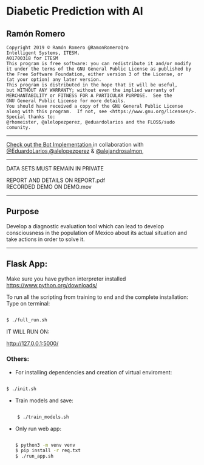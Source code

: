 # Diabetic Prediction with AI
## Ramón Romero

    Copyright 2019 © Ramón Romero @RamonRomeroQro
    Intelligent Systems, ITESM.
    A01700318 for ITESM
    This program is free software: you can redistribute it and/or modify
    it under the terms of the GNU General Public License as published by
    the Free Software Foundation, either version 3 of the License, or
    (at your option) any later version.
    This program is distributed in the hope that it will be useful,
    but WITHOUT ANY WARRANTY; without even the implied warranty of
    MERCHANTABILITY or FITNESS FOR A PARTICULAR PURPOSE.  See the
    GNU General Public License for more details.
    You should have received a copy of the GNU General Public License
    along with this program.  If not, see <https://www.gnu.org/licenses/>.
    Special thanks to: 
    @rhomeister, @alelopezperez, @eduardolarios and the FLOSS/sudo comunity.
    
-------


<a href="https://github.com/EduardoLarios/MicrosoftHackABot"> Check out the Bot Implementation </a> in collaboration with [@EduardoLarios](https://www.github.com/EduardoLarios),[@alelopezperez](https://www.github.com/alelopezperez) & [@alejandrosalmon](https://www.github.com/alejandrosalmon),

-------
DATA SETS MUST REMAIN IN PRIVATE

REPORT AND DETAILS ON REPORT.pdf<br>
RECORDED DEMO ON  DEMO.mov

-----

## Purpose

Develop a diagnostic evaluation tool which can lead to develop consciousness
in the population of Mexico about its actual situation and take actions in order to solve it.


-----


## Flask App:

Make sure you have python interpreter installed 
https://www.python.org/downloads/

To run all the scripting from training to end and the complete installation:
Type on terminal:

``` bash

$ ./full_run.sh

```


IT WILL RUN ON:

 http://127.0.0.1:5000/ 


### Others:

+ For installing dependencies and creation of virtual enviroment:

``` bash

$ ./init.sh

```
+ Train models and save:

``` bash

    $ ./train_models.sh
```
+ Only run web app:
    ``` bash

    $ python3 -m venv venv
    $ pip install -r req.txt
    $ ./run_app.sh
    
    ```
    


